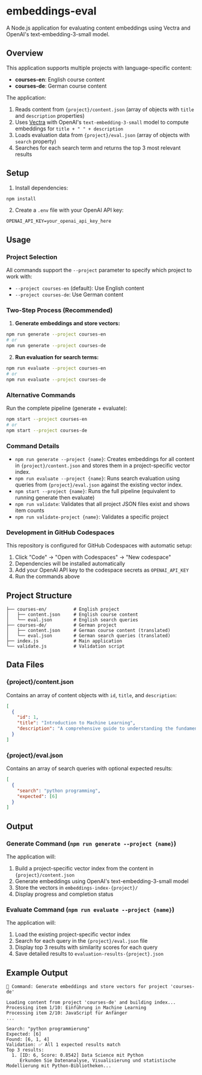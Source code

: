 # embeddings-eval

A Node.js application for evaluating content embeddings using Vectra and OpenAI's text-embedding-3-small model.

## Overview

This application supports multiple projects with language-specific content:

- **courses-en**: English course content
- **courses-de**: German course content

The application:
1. Reads content from `{project}/content.json` (array of objects with `title` and `description` properties)
2. Uses [Vectra](https://github.com/Stevenic/vectra) with OpenAI's `text-embedding-3-small` model to compute embeddings for `title + " " + description`
3. Loads evaluation data from `{project}/eval.json` (array of objects with `search` property)
4. Searches for each search term and returns the top 3 most relevant results

## Setup

1. Install dependencies:
```bash
npm install
```

2. Create a `.env` file with your OpenAI API key:
```
OPENAI_API_KEY=your_openai_api_key_here
```

## Usage

### Project Selection

All commands support the `--project` parameter to specify which project to work with:

- `--project courses-en` (default): Use English content
- `--project courses-de`: Use German content

### Two-Step Process (Recommended)

1. **Generate embeddings and store vectors:**
```bash
npm run generate --project courses-en
# or
npm run generate --project courses-de
```

2. **Run evaluation for search terms:**
```bash
npm run evaluate --project courses-en
# or  
npm run evaluate --project courses-de
```

### Alternative Commands

Run the complete pipeline (generate + evaluate):
```bash
npm start --project courses-en
# or
npm start --project courses-de
```

### Command Details

- `npm run generate --project {name}`: Creates embeddings for all content in `{project}/content.json` and stores them in a project-specific vector index.
- `npm run evaluate --project {name}`: Runs search evaluation using queries from `{project}/eval.json` against the existing vector index.
- `npm start --project {name}`: Runs the full pipeline (equivalent to running generate then evaluate)
- `npm run validate`: Validates that all project JSON files exist and shows item counts
- `npm run validate-project {name}`: Validates a specific project

### Development in GitHub Codespaces

This repository is configured for GitHub Codespaces with automatic setup:

1. Click "Code" → "Open with Codespaces" → "New codespace" 
2. Dependencies will be installed automatically
3. Add your OpenAI API key to the codespace secrets as `OPENAI_API_KEY`
4. Run the commands above

## Project Structure

```
├── courses-en/          # English project
│   ├── content.json     # English course content
│   └── eval.json        # English search queries
├── courses-de/          # German project  
│   ├── content.json     # German course content (translated)
│   └── eval.json        # German search queries (translated)
├── index.js             # Main application
└── validate.js          # Validation script
```

## Data Files

### {project}/content.json
Contains an array of content objects with `id`, `title`, and `description`:
```json
[
  {
    "id": 1,
    "title": "Introduction to Machine Learning",
    "description": "A comprehensive guide to understanding the fundamentals..."
  }
]
```

### {project}/eval.json
Contains an array of search queries with optional expected results:
```json
[
  {
    "search": "python programming",
    "expected": [6]
  }
]
```

## Output

### Generate Command (`npm run generate --project {name}`)
The application will:
1. Build a project-specific vector index from the content in `{project}/content.json`
2. Generate embeddings using OpenAI's text-embedding-3-small model
3. Store the vectors in `embeddings-index-{project}/`
4. Display progress and completion status

### Evaluate Command (`npm run evaluate --project {name}`)
The application will:
1. Load the existing project-specific vector index
2. Search for each query in the `{project}/eval.json` file  
3. Display top 3 results with similarity scores for each query
4. Save detailed results to `evaluation-results-{project}.json`

## Example Output

```
🚀 Command: Generate embeddings and store vectors for project 'courses-de'

Loading content from project 'courses-de' and building index...
Processing item 1/10: Einführung in Machine Learning
Processing item 2/10: JavaScript für Anfänger
...

Search: "python programmierung"
Expected: [6]
Found: [6, 1, 4]
Validation: ✅ All 1 expected results match
Top 3 results:
  1. [ID: 6, Score: 0.8542] Data Science mit Python
     Erkunden Sie Datenanalyse, Visualisierung und statistische Modellierung mit Python-Bibliotheken...
```